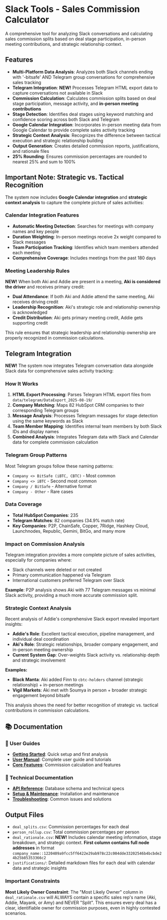 # Slack Tools - Sales Commission Calculator

A comprehensive tool for analyzing Slack conversations and calculating sales commission splits based on deal stage participation, in-person meeting contributions, and strategic relationship context.

## Features

- **Multi-Platform Data Analysis**: Analyzes both Slack channels ending with '-bitsafe' AND Telegram group conversations for comprehensive sales tracking
- **Telegram Integration**: **NEW!** Processes Telegram HTML export data to capture conversations not available in Slack
- **Commission Calculation**: Calculates commission splits based on deal stage participation, message activity, and **in-person meeting contributions**
- **Stage Detection**: Identifies deal stages using keyword matching and confidence scoring across both Slack and Telegram
- **Google Calendar Integration**: Incorporates in-person meeting data from Google Calendar to provide complete sales activity tracking
- **Strategic Context Analysis**: Recognizes the difference between tactical execution and strategic relationship building
- **Output Generation**: Creates detailed commission reports, justifications, and rationale files
- **25% Rounding**: Ensures commission percentages are rounded to nearest 25% and sum to 100%

## Important Note: Strategic vs. Tactical Recognition

The system now includes **Google Calendar integration** and **strategic context analysis** to capture the complete picture of sales activities:

### Calendar Integration Features

- **Automatic Meeting Detection**: Searches for meetings with company names and key people
- **Duration Weighting**: In-person meetings receive 2x weight compared to Slack messages
- **Team Participation Tracking**: Identifies which team members attended each meeting
- **Comprehensive Coverage**: Includes meetings from the past 180 days

### Meeting Leadership Rules

**NEW!** When both Aki and Addie are present in a meeting, **Aki is considered the driver** and receives primary credit:

- **Dual Attendance**: If both Aki and Addie attend the same meeting, Aki receives driving credit
- **Leadership Recognition**: Aki's strategic role and relationship ownership is acknowledged
- **Credit Distribution**: Aki gets primary meeting credit, Addie gets supporting credit

This rule ensures that strategic leadership and relationship ownership are properly recognized in commission calculations.

## Telegram Integration

**NEW!** The system now integrates Telegram conversation data alongside Slack data for comprehensive sales activity tracking:

### How It Works

1. **HTML Export Processing**: Parses Telegram HTML export files from `data/telegram/DataExport_2025-08-19/`
2. **Company Matching**: Maps 82 HubSpot CRM companies to their corresponding Telegram groups
3. **Message Analysis**: Processes Telegram messages for stage detection using the same keywords as Slack
4. **Team Member Mapping**: Identifies internal team members by both Slack IDs and display names
5. **Combined Analysis**: Integrates Telegram data with Slack and Calendar data for complete commission calculation

### Telegram Group Patterns

Most Telegram groups follow these naming patterns:
- `Company <> BitSafe (iBTC, CBTC)` - Most common
- `Company <> iBTC` - Second most common  
- `Company / BitSafe` - Alternative format
- `Company - Other` - Rare cases

### Data Coverage

- **Total HubSpot Companies**: 235
- **Telegram Matches**: 82 companies (34.9% match rate)
- **Key Companies**: P2P, ChainSafe, Copper, 7Ridge, Hashkey Cloud, Launchnodes, Republic, Gemini, BitGo, and many more

### Impact on Commission Analysis

Telegram integration provides a more complete picture of sales activities, especially for companies where:
- Slack channels were deleted or not created
- Primary communication happened via Telegram
- International customers preferred Telegram over Slack

**Example**: P2P analysis shows Aki with 77 Telegram messages vs minimal Slack activity, providing a much more accurate commission split.

### Strategic Context Analysis

Recent analysis of Addie's comprehensive Slack export revealed important insights:

- **Addie's Role**: Excellent tactical execution, pipeline management, and individual deal coordination
- **Aki's Role**: Strategic relationships, broader company engagement, and in-person meeting ownership
- **Current System Gap**: Over-weights Slack activity vs. relationship depth and strategic involvement

**Examples:**
- **Black Manta**: Aki added Finn to `cbtc-holders` channel (strategic relationship) + in-person meetings
- **Vigil Markets**: Aki met with Soumya in person + broader strategic engagement beyond bitsafe

This analysis shows the need for better recognition of strategic vs. tactical contributions in commission calculations.

## 📚 Documentation

### 📖 User Guides
- **[Getting Started](docs/user_manual/getting_started.md)**: Quick setup and first analysis
- **[User Manual](docs/user_manual/README.md)**: Complete user guide and tutorials
- **[Core Features](docs/user_manual/core_features.md)**: Commission calculation and features

### 🔧 Technical Documentation
- **[API Reference](docs/api_reference/README.md)**: Database schema and technical specs
- **[Setup & Maintenance](docs/setup_maintenance/README.md)**: Installation and maintenance
- **[Troubleshooting](docs/troubleshooting/README.md)**: Common issues and solutions

## Output Files

- `deal_splits.csv`: Commission percentages for each deal
- `person_rollup.csv`: Total commission percentages per person
- `deal_rationale.csv`: **NEW!** Includes calendar meeting information, stage breakdown, and strategic context. **First column contains full node addresses** in format `company_name::1220409a9fcc5ff6422e29ab978c22c004dde33202546b4bcbde24b25b85353366c2`
- `justifications/`: Detailed markdown files for each deal with calendar data and strategic insights

### Important Constraints

**Most Likely Owner Constraint**: The "Most Likely Owner" column in `deal_rationale.csv` will ALWAYS contain a specific sales rep's name (Aki, Addie, Mayank, or Amy) and NEVER "Split". This ensures every deal has a clear, identifiable owner for commission purposes, even in highly contested scenarios. 